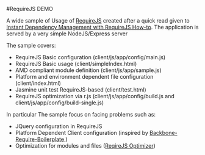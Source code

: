 #RequireJS DEMO

A wide sample of Usage of [RequireJS](http://requirejs.org/) created after a quick read given to 
[
Instant Dependency Management with RequireJS How-to](http://www.packtpub.com/dependency-management-with-requirejs-how-to/book).
The application is served by a very simple NodeJS/Express server

The sample covers:

* RequireJS Basic configuration (client/js/app/config/main.js)
* RequireJS Basic usage (client/simpleIndex.html)
* AMD compliant module definition (client/js/app/sample.js)
* Platform and environment dependent file configuration (client/index.html)
* Jasmine unit test RequireJS-based (client/test.html)
* RequireJS optimization via r.js (client/js/app/config/build.js and client/js/app/config/build-single.js)

In particular The sample focus on facing problems such as:

* JQuery configuration in RequireJS
* Platform Dependent Client configuration (inspired by [Backbone-Require-Boilerplate
](https://github.com/BoilerplateMVC/Backbone-Require-Boilerplate))
* Optimization for modules and files ([ReqireJS Optimizer](http://requirejs.org/docs/optimization.html))
